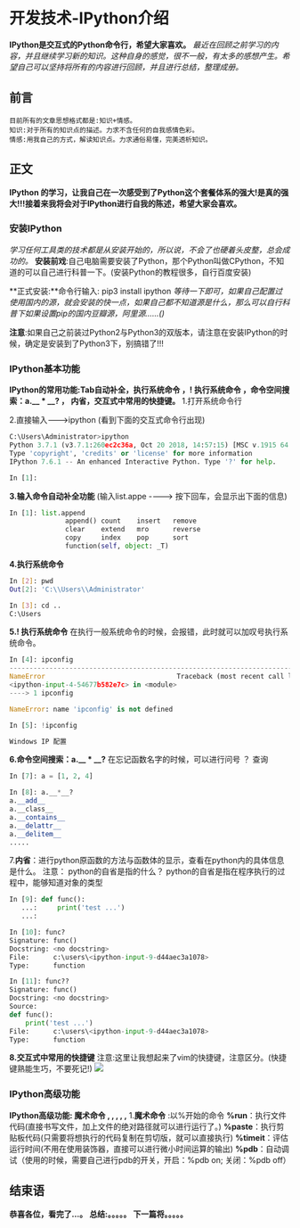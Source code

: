 # 开发技术-IPython介绍
**IPython是交互式的Python命令行，希望大家喜欢。**
*最近在回顾之前学习的内容，并且继续学习新的知识。这种自身的感觉，很不一般，有太多的感想产生。希望自己可以坚持将所有的内容进行回顾，并且进行总结，整理成册。*

## 前言
    目前所有的文章思想格式都是:知识+情感。
    知识:对于所有的知识点的描述。力求不含任何的自我感情色彩。
    情感:用我自己的方式，解读知识点。力求通俗易懂，完美透析知识。

## 正文
**IPython 的学习，让我自己在一次感受到了Python这个套餐体系的强大!是真的强大!!!接着来我将会对于IPython进行自我的陈述，希望大家会喜欢。**

### 安装IPython
*学习任何工具类的技术都是从安装开始的，所以说，不会了也硬着头皮整，总会成功的。*
**安装前戏**:自己电脑需要安装了Python，那个Python叫做CPython，不知道的可以自己进行科普一下。(安装Python的教程很多，自行百度安装)

**正式安装:**命令行输入: pip3 install ipython
*等待一下即可，如果自己配置过使用国内的源，就会安装的快一点，如果自己都不知道源是什么，那么可以自行科普下如果设置pip的国内豆瓣源，阿里源......()*

**注意**:如果自己之前装过Python2与Python3的双版本，请注意在安装IPython的时候，确定是安装到了Python3下，别搞错了!!!

### IPython基本功能
**IPython的常用功能:Tab自动补全，执行系统命令 ，! 执行系统命令 ，命令空间搜索：a.__ * __? ， 内省，交互式中常用的快捷键。**
1.打开系统命令行

2.直接输入--->ipython
(看到下面的交互式命令行出现)
```python
C:\Users\Administrator>ipython
Python 3.7.1 (v3.7.1:260ec2c36a, Oct 20 2018, 14:57:15) [MSC v.1915 64 bit (AMD64)]
Type 'copyright', 'credits' or 'license' for more information
IPython 7.6.1 -- An enhanced Interactive Python. Type '?' for help.

In [1]:
```

**3.输入命令自动补全功能**
(输入list.appe ----> 按下回车，会显示出下面的信息)
```python
In [1]: list.append
              append() count    insert   remove
              clear    extend   mro      reverse
              copy     index    pop      sort
              function(self, object: _T)
```

**4.执行系统命令**
```sh
In [2]: pwd
Out[2]: 'C:\\Users\\Administrator'

In [3]: cd ..
C:\Users
```

**5.! 执行系统命令**
在执行一般系统命令的时候，会报错，此时就可以加叹号执行系统命令。
```python
In [4]: ipconfig
---------------------------------------------------------------------------
NameError                                 Traceback (most recent call last)
<ipython-input-4-54677b582e7c> in <module>
----> 1 ipconfig

NameError: name 'ipconfig' is not defined

In [5]: !ipconfig

Windows IP 配置
```

**6.命令空间搜索：a.__ * __?**
在忘记函数名字的时候，可以进行问号 ？ 查询
```python
In [7]: a = [1, 2, 4]

In [8]: a.__*__?
a.__add__
a.__class__
a.__contains__
a.__delattr__
a.__delitem__
..... 
```

7.**内省**：进行python原函数的方法与函数体的显示，查看在python内的具体信息是什么。
	注意： python的自省是指的什么？
	python的自省是指在程序执行的过程中，能够知道对象的类型
```python
In [9]: def func():
   ...:     print('test ...')
   ...:

In [10]: func?
Signature: func()
Docstring: <no docstring>
File:      c:\users\<ipython-input-9-d44aec3a1078>
Type:      function

In [11]: func??
Signature: func()
Docstring: <no docstring>
Source:
def func():
    print('test ...')
File:      c:\users\<ipython-input-9-d44aec3a1078>
Type:      function
```

**8.交互式中常用的快捷键**
注意:这里让我想起来了vim的快捷键，注意区分。(快捷键熟能生巧，不要死记!)
![](http://pu3mwbwzj.bkt.clouddn.com/ipython%E5%BF%AB%E6%8D%B7%E9%94%AE.jpg)

### IPython高级功能
**IPython高级功能: 魔术命令 ,  ,  ,  ,  ,**
1.**魔术命令** :以%开始的命令
**%run**：执行文件代码(直接书写文件，加上文件的绝对路径就可以进行运行了。)
**%paste**：执行剪贴板代码(只需要将想执行的代码复制在剪切版，就可以直接执行)
**%timeit**：评估运行时间(不用在使用装饰器，直接可以进行微小时间运算的输出)
**%pdb**：自动调试（使用的时候，需要自己进行pdb的开关，开启：%pdb on; 关闭：%pdb off）










## 结束语
 **恭喜各位，看完了...。**
**总结:。。。。。**
**下一篇将。。。。。**








